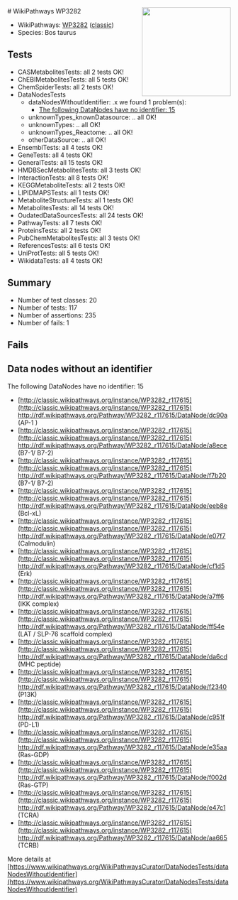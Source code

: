 <img style="float: right; width: 200px" src="https://upload.wikimedia.org/wikipedia/commons/thumb/8/83/Wplogo_with_text_500.png/640px-Wplogo_with_text_500.png" />
# WikiPathways WP3282

* WikiPathways: [WP3282](https://wikipathways.org/pathways/WP3282) ([classic](https://classic.wikipathways.org/instance/WP3282))
* Species: Bos taurus
## Tests
* CASMetabolitesTests: all 2 tests OK!
* ChEBIMetabolitesTests: all 5 tests OK!
* ChemSpiderTests: all 2 tests OK!
* DataNodesTests
    * dataNodesWithoutIdentifier: .x we found 1 problem(s):
        * [The following DataNodes have no identifier: 15](#8792c495)
    * unknownTypes_knownDatasource: .. all OK!
    * unknownTypes: .. all OK!
    * unknownTypes_Reactome: .. all OK!
    * otherDataSource: .. all OK!
* EnsemblTests: all 4 tests OK!
* GeneTests: all 4 tests OK!
* GeneralTests: all 15 tests OK!
* HMDBSecMetabolitesTests: all 3 tests OK!
* InteractionTests: all 8 tests OK!
* KEGGMetaboliteTests: all 2 tests OK!
* LIPIDMAPSTests: all 1 tests OK!
* MetaboliteStructureTests: all 1 tests OK!
* MetabolitesTests: all 14 tests OK!
* OudatedDataSourcesTests: all 24 tests OK!
* PathwayTests: all 7 tests OK!
* ProteinsTests: all 2 tests OK!
* PubChemMetabolitesTests: all 3 tests OK!
* ReferencesTests: all 6 tests OK!
* UniProtTests: all 5 tests OK!
* WikidataTests: all 4 tests OK!


## Summary

* Number of test classes: 20
* Number of tests: 117
* Number of assertions: 235
* Number of fails: 1

## Fails

<a name="8792c495" />

## Data nodes without an identifier

The following DataNodes have no identifier: 15

* [http://classic.wikipathways.org/instance/WP3282_r117615](http://classic.wikipathways.org/instance/WP3282_r117615) http://rdf.wikipathways.org/Pathway/WP3282_r117615/DataNode/dc90a (AP-1 )
* [http://classic.wikipathways.org/instance/WP3282_r117615](http://classic.wikipathways.org/instance/WP3282_r117615) http://rdf.wikipathways.org/Pathway/WP3282_r117615/DataNode/a8ece (B7-1/ B7-2)
* [http://classic.wikipathways.org/instance/WP3282_r117615](http://classic.wikipathways.org/instance/WP3282_r117615) http://rdf.wikipathways.org/Pathway/WP3282_r117615/DataNode/f7b20 (B7-1/ B7-2)
* [http://classic.wikipathways.org/instance/WP3282_r117615](http://classic.wikipathways.org/instance/WP3282_r117615) http://rdf.wikipathways.org/Pathway/WP3282_r117615/DataNode/eeb8e (Bcl-xL)
* [http://classic.wikipathways.org/instance/WP3282_r117615](http://classic.wikipathways.org/instance/WP3282_r117615) http://rdf.wikipathways.org/Pathway/WP3282_r117615/DataNode/e07f7 (Calmodulin)
* [http://classic.wikipathways.org/instance/WP3282_r117615](http://classic.wikipathways.org/instance/WP3282_r117615) http://rdf.wikipathways.org/Pathway/WP3282_r117615/DataNode/cf1d5 (Erk)
* [http://classic.wikipathways.org/instance/WP3282_r117615](http://classic.wikipathways.org/instance/WP3282_r117615) http://rdf.wikipathways.org/Pathway/WP3282_r117615/DataNode/a7ff6 (IKK complex)
* [http://classic.wikipathways.org/instance/WP3282_r117615](http://classic.wikipathways.org/instance/WP3282_r117615) http://rdf.wikipathways.org/Pathway/WP3282_r117615/DataNode/ff54e (LAT / SLP-76 scaffold complex)
* [http://classic.wikipathways.org/instance/WP3282_r117615](http://classic.wikipathways.org/instance/WP3282_r117615) http://rdf.wikipathways.org/Pathway/WP3282_r117615/DataNode/da6cd (MHC peptide)
* [http://classic.wikipathways.org/instance/WP3282_r117615](http://classic.wikipathways.org/instance/WP3282_r117615) http://rdf.wikipathways.org/Pathway/WP3282_r117615/DataNode/f2340 (P13K)
* [http://classic.wikipathways.org/instance/WP3282_r117615](http://classic.wikipathways.org/instance/WP3282_r117615) http://rdf.wikipathways.org/Pathway/WP3282_r117615/DataNode/c951f (PD-L1)
* [http://classic.wikipathways.org/instance/WP3282_r117615](http://classic.wikipathways.org/instance/WP3282_r117615) http://rdf.wikipathways.org/Pathway/WP3282_r117615/DataNode/e35aa (Ras-GDP)
* [http://classic.wikipathways.org/instance/WP3282_r117615](http://classic.wikipathways.org/instance/WP3282_r117615) http://rdf.wikipathways.org/Pathway/WP3282_r117615/DataNode/f002d (Ras-GTP)
* [http://classic.wikipathways.org/instance/WP3282_r117615](http://classic.wikipathways.org/instance/WP3282_r117615) http://rdf.wikipathways.org/Pathway/WP3282_r117615/DataNode/e47c1 (TCRA)
* [http://classic.wikipathways.org/instance/WP3282_r117615](http://classic.wikipathways.org/instance/WP3282_r117615) http://rdf.wikipathways.org/Pathway/WP3282_r117615/DataNode/aa665 (TCRB)


More details at [https://www.wikipathways.org/WikiPathwaysCurator/DataNodesTests/dataNodesWithoutIdentifier](https://www.wikipathways.org/WikiPathwaysCurator/DataNodesTests/dataNodesWithoutIdentifier)

